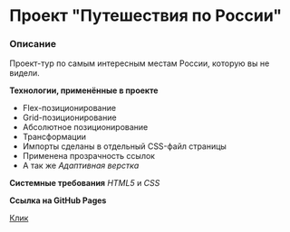 # Проект "Путешествия по России"

### Описание 
 Проект-тур по самым интересным местам России, которую вы не видели.

**Технологии, применённые в проекте**
* Flex-позиционирование  
* Grid-позиционирование
* Абсолютное позиционирование
* Трансформации  
* Импорты сделаны в отдельный CSS-файл страницы  
* Применена прозрачность ссылок 
* А так же *Адаптивная верстка*


**Системные требования**
  *HTML5* и *CSS*


**Ссылка на GitHub Pages**

 [Клик](https://symphony44.github.io/russian-travel)


